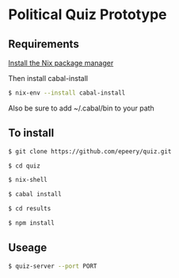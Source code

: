 # Political Quiz Prototype

## Requirements

[Install the Nix package manager](https://nixos.org/nix/download.html)

Then install cabal-install

```bash
$ nix-env --install cabal-install
```

Also be sure to add ~/.cabal/bin to your path


## To install

```bash
$ git clone https://github.com/epeery/quiz.git

$ cd quiz

$ nix-shell

$ cabal install

$ cd results

$ npm install
```

## Useage

```bash
$ quiz-server --port PORT
```

